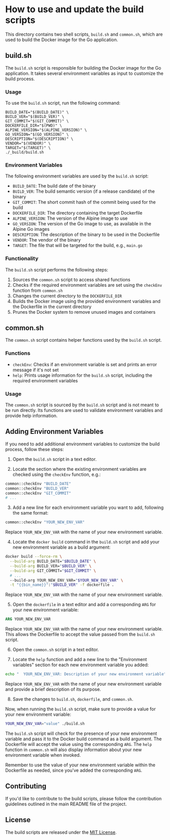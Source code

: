 # How to use and update the build scripts

This directory contains two shell scripts, `build.sh` and `common.sh`, which are used to build the Docker image for the Go application.

## build.sh

The `build.sh` script is responsible for building the Docker image for the Go application. It takes several environment variables as input to customize the build process.

### Usage

To use the `build.sh` script, run the following command:

```
BUILD_DATE="$(BUILD_DATE)" \
BUILD_VER="$(BUILD_VER)" \
GIT_COMMIT="$(GIT_COMMIT)" \
DOCKERFILE_DIR="$(PWD)" \
ALPINE_VERSION="$(ALPINE_VERSION)" \
GO_VERSION="$(GO_VERSION)" \
DESCRIPTION="$(DESCRIPTION)" \
VENDOR="$(VENDOR)" \
TARGET="$(TARGET)" \
./_build/build.sh
```

### Environment Variables

The following environment variables are used by the `build.sh` script:

- `BUILD_DATE`: The build date of the binary
- `BUILD_VER`: The build semantic version (if a release candidate) of the binary
- `GIT_COMMIT`: The short commit hash of the commit being used for the build
- `DOCKERFILE_DIR`: The directory containing the target Dockerfile
- `ALPINE_VERSION`: The version of the Alpine image to use
- `GO_VERSION`: The version of the Go image to use, as available in the Alpine Go images
- `DESCRIPTION`: The description of the binary to be used in the Dockerfile
- `VENDOR`: The vendor of the binary
- `TARGET`: The file that will be targeted for the build, e.g., `main.go`

### Functionality

The `build.sh` script performs the following steps:

1. Sources the `common.sh` script to access shared functions
2. Checks if the required environment variables are set using the `checkEnv` function from `common.sh`
3. Changes the current directory to the `DOCKERFILE_DIR`
4. Builds the Docker image using the provided environment variables and the Dockerfile in the current directory
5. Prunes the Docker system to remove unused images and containers

## common.sh

The `common.sh` script contains helper functions used by the `build.sh` script.

### Functions

- `checkEnv`: Checks if an environment variable is set and prints an error message if it's not set
- `help`: Prints usage information for the `build.sh` script, including the required environment variables

### Usage

The `common.sh` script is sourced by the `build.sh` script and is not meant to be run directly. Its functions are used to validate environment variables and provide help information.

## Adding Environment Variables

If you need to add additional environment variables to customize the build process, follow these steps:

1. Open the `build.sh` script in a text editor.

2. Locate the section where the existing environment variables are checked using the `checkEnv` function, e.g.:

```bash
common::checkEnv "BUILD_DATE"
common::checkEnv "BUILD_VER"
common::checkEnv "GIT_COMMIT"
# ...
```

3. Add a new line for each environment variable you want to add, following the same format:

```bash
common::checkEnv "YOUR_NEW_ENV_VAR"
```

Replace `YOUR_NEW_ENV_VAR` with the name of your new environment variable.

4. Locate the `docker build` command in the `build.sh` script and add your new environment variable as a build argument:

```bash
docker build --force-rm \
  --build-arg BUILD_DATE="$BUILD_DATE" \
  --build-arg BUILD_VER="$BUILD_VER" \
  --build-arg GIT_COMMIT="$GIT_COMMIT" \
  # ...
  --build-arg YOUR_NEW_ENV_VAR="$YOUR_NEW_ENV_VAR" \
  -t "{{bin_name}}":"$BUILD_VER" -f dockerfile .
```

Replace `YOUR_NEW_ENV_VAR` with the name of your new environment variable.

5. Open the `dockerfile` in a text editor and add a corresponding `ARG` for your new environment variable:

```dockerfile
ARG YOUR_NEW_ENV_VAR
```

Replace `YOUR_NEW_ENV_VAR` with the name of your new environment variable. This allows the Dockerfile to accept the value passed from the `build.sh` script.

6. Open the `common.sh` script in a text editor.

7. Locate the `help` function and add a new line to the "Environment variables" section for each new environment variable you added:

```bash
echo "  YOUR_NEW_ENV_VAR: Description of your new environment variable"
```

Replace `YOUR_NEW_ENV_VAR` with the name of your new environment variable and provide a brief description of its purpose.

8. Save the changes to `build.sh`, `dockerfile`, and `common.sh`.

Now, when running the `build.sh` script, make sure to provide a value for your new environment variable:

```bash
YOUR_NEW_ENV_VAR="value" ./build.sh
```

The `build.sh` script will check for the presence of your new environment variable and pass it to the Docker build command as a build argument. The Dockerfile will accept the value using the corresponding `ARG`. The `help` function in `common.sh` will also display information about your new environment variable when invoked.

Remember to use the value of your new environment variable within the Dockerfile as needed, since you've added the corresponding `ARG`.

## Contributing

If you'd like to contribute to the build scripts, please follow the contribution guidelines outlined in the main README file of the project.

## License

The build scripts are released under the [MIT License](LICENSE).